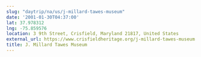 ```yaml
---
slug: "daytrip/na/us/j-millard-tawes-museum"
date: '2001-01-30T04:37:00'
lat: 37.978312
lng: -75.859576
location: 3 9th Street, Crisfield, Maryland 21817, United States
external_url: https://www.crisfieldheritage.org/j-millard-tawes-museum
title: J. Millard Tawes Museum
---
```



